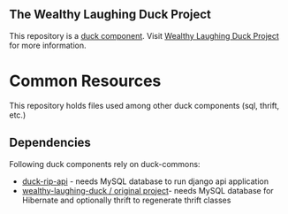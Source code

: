 The Wealthy Laughing Duck Project
---------------------------------

This repository is a [duck component](https://github.com/wealthy-laughing-duck).
Visit [Wealthy Laughing Duck Project](http://wealthy-laughing-duck.github.io/) for more information.

Common Resources
================

This repository holds files used among other duck components (sql, thrift, etc.)

Dependencies
------------

Following duck components rely on duck-commons:

 * [duck-rip-api](https://github.com/wealthy-laughing-duck/duck-api-rip) - needs MySQL database to run django api application
 * [wealthy-laughing-duck / original project](https://github.com/wealthy-laughing-duck/wealthy-laughing-duck)- needs MySQL database for Hibernate and optionally thrift to regenerate thrift classes
